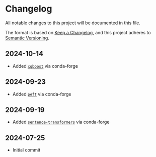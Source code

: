 # Changelog

All notable changes to this project will be documented in this file.

The format is based on [Keep a Changelog](https://keepachangelog.com/en/1.0.0/),
and this project adheres to [Semantic Versioning](https://semver.org/spec/v2.0.0.html).

## 2024-10-14

- Added [`xgboost`](https://xgboost.readthedocs.io/en/stable/) via conda-forge

## 2024-09-23

- Added [`peft`](https://github.com/huggingface/peft) via conda-forge

## 2024-09-19

- Added [`sentence-transformers`](https://github.com/UKPLab/sentence-transformers) via conda-forge

## 2024-07-25

- Initial commit

